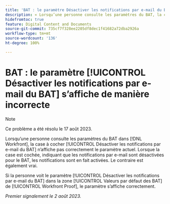 ```yaml
---
title: 'BAT : le paramètre Désactiver les notifications par e-mail du BAT s’affiche de manière incorrecte'
description: « Lorsqu’une personne consulte les paramètres du BAT, la case à cocher Désactiver les notifications par e-mail du BAT n’affiche pas correctement le paramètre actuel. Lorsque la case est cochée, indiquant que les notifications par e-mail sont désactivées pour le BAT, les notifications sont en fait activées. Le contraire est également vrai. »
hidefromtoc: true
feature: Digital Content and Documents
source-git-commit: 735cf7f328ee2205df8dec1f41682a72dba2926a
workflow-type: tm+mt
source-wordcount: '136'
ht-degree: 100%

---
```



# BAT : le paramètre [!UICONTROL Désactiver les notifications par e-mail du BAT] s’affiche de manière incorrecte

>[!NOTE]
>
>Ce problème a été résolu le 17 août 2023.

Lorsqu’une personne consulte les paramètres du BAT dans [!DNL Workfront], la case à cocher [!UICONTROL Désactiver les notifications par e-mail du BAT] n’affiche pas correctement le paramètre actuel. Lorsque la case est cochée, indiquant que les notifications par e-mail sont désactivées pour le BAT, les notifications sont en fait activées. Le contraire est également vrai.

Si la personne voit le paramètre [!UICONTROL Désactiver les notifications par e-mail du BAT] dans la zone [!UICONTROL Valeurs par défaut des BAT] de [!UICONTROL Workfront Proof], le paramètre s’affiche correctement.

_Premier signalement le 2 août 2023._

